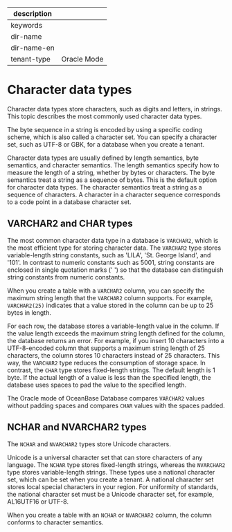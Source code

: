 |description||
|---|---|
|keywords||
|dir-name||
|dir-name-en||
|tenant-type|Oracle Mode|

# Character data types

Character data types store characters, such as digits and letters, in strings. This topic describes the most commonly used character data types.

The byte sequence in a string is encoded by using a specific coding scheme, which is also called a character set. You can specify a character set, such as UTF-8 or GBK, for a database when you create a tenant.

Character data types are usually defined by length semantics, byte semantics, and character semantics. The length semantics specify how to measure the length of a string, whether by bytes or characters. The byte semantics treat a string as a sequence of bytes. This is the default option for character data types. The character semantics treat a string as a sequence of characters. A character in a character sequence corresponds to a code point in a database character set.

## VARCHAR2 and CHAR types

The most common character data type in a database is `VARCHAR2`, which is the most efficient type for storing character data. The `VARCHAR2` type stores variable-length string constants, such as 'LILA', 'St. George Island', and '101'. In contrast to numeric constants such as 5001, string constants are enclosed in single quotation marks (' ') so that the database can distinguish string constants from numeric constants.

When you create a table with a `VARCHAR2` column, you can specify the maximum string length that the `VARCHAR2` column supports. For example, `VARCHAR2(25)` indicates that a value stored in the column can be up to 25 bytes in length.

For each row, the database stores a variable-length value in the column. If the value length exceeds the maximum string length defined for the column, the database returns an error. For example, if you insert 10 characters into a UTF-8-encoded column that supports a maximum string length of 25 characters, the column stores 10 characters instead of 25 characters. This way, the `VARCHAR2` type reduces the consumption of storage space. In contrast, the `CHAR` type stores fixed-length strings. The default length is 1 byte. If the actual length of a value is less than the specified length, the database uses spaces to pad the value to the specified length.

The Oracle mode of OceanBase Database compares `VARCHAR2` values without padding spaces and compares `CHAR` values with the spaces padded.

## NCHAR and NVARCHAR2 types

The `NCHAR` and `NVARCHAR2` types store Unicode characters.

Unicode is a universal character set that can store characters of any language. The `NCHAR` type stores fixed-length strings, whereas the `NVARCHAR2` type stores variable-length strings. These types use a national character set, which can be set when you create a tenant. A national character set stores local special characters in your region. For uniformity of standards, the national character set must be a Unicode character set, for example, AL16UTF16 or UTF-8.

When you create a table with an `NCHAR` or `NVARCHAR2` column, the column conforms to character semantics.

